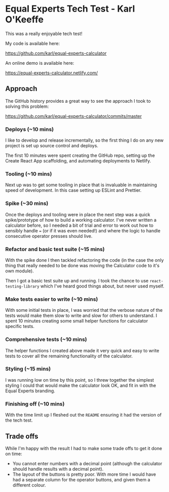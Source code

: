 # Equal Experts Tech Test - Karl O'Keeffe

This was a really enjoyable tech test!

My code is available here:

https://github.com/karl/equal-experts-calculator

An online demo is available here:

https://equal-experts-calculator.netlify.com/


## Approach

The GitHub history provides a great way to see the approach I took to solving this problem:

https://github.com/karl/equal-experts-calculator/commits/master

### Deploys (~10 mins)

I like to develop and release incrementally, so the first thing I do on any new project is set up source control and deploys.

The first 10 minutes were spent creating the GitHub repo, setting up the Create React App scaffolding, and automating deployments to Netlify.

### Tooling (~10 mins)

Next up was to get some tooling in place that is invaluable in maintaining speed of development. In this case setting up ESLint and Prettier.

### Spike (~30 mins)

Once the deploys and tooling were in place the next step was a quick spike/prototype of how to build a working calculator. I've never written a calculator before, so I needed a bit of trial and error to work out how to sensibly handle `=` (or if it was even needed!) and where the logic to handle consecutive operator presses should live.

### Refactor and basic test suite (~15 mins)

With the spike done I then tackled refactoring the code (in the case the only thing that really needed to be done was moving the Calculator code to it's own module).

Then I got a basic test suite up and running. I took the chance to use `react-testing-library` which I've heard good things about, but never used myself.

### Make tests easier to write (~10 mins)

With some initial tests in place, I was worried that the verbose nature of the tests would make them slow to write and slow for others to understand. I spent 10 minutes creating some small helper functions for calculator specific tests.

### Comprehensive tests (~10 mins)

The helper functions I created above made it very quick and easy to write tests to cover all the remaining functionality of the calculator.

### Styling (~15 mins)

I was running low on time by this point, so I threw together the simplest styling I could that would make the calculator look OK, and fit in with the Equal Experts branding.

### Finishing off (~10 mins)

With the time limit up I fleshed out the `README` ensuring it had the version of the tech test.


## Trade offs

While I'm happy with the result I had to make some trade offs to get it done on time:

- You cannot enter numbers with a decimal point (although the calculator should handle results with a decimal point).
- The layout of the buttons is pretty poor. With more time I would have had a separate column for the operator buttons, and given them a different colour.

